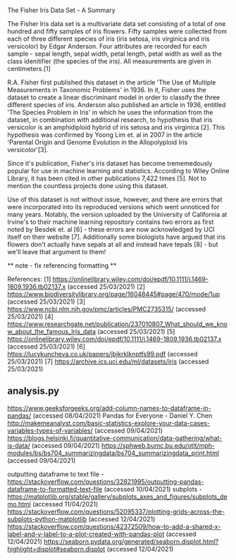 The Fisher Iris Data Set - A Summary

The Fisher Iris data set is a multivariate data set consisting of a total of one hundred and fifty samples of iris flowers. Fifty samples were collected from each of three different species of iris (iris setosa, iris virginica and iris versicolor) by Edgar Anderson. Four attributes are recorded for each sample - sepal length, sepal width, petal length, petal width as well as the class idenitifier (the species of the iris). All measurements are given in centimeters.[1]

R.A. Fisher first published this dataset in the article 'The Use of Multiple Measurements in Taxonomic Problems' in 1936. In it, Fisher uses the dataset to create a linear discriminant model in order to classify the three different species of iris. Anderson also published an article in 1936, entitled 'The Species Problem in Iris' in which he uses the information from the dataset, in combination with additional research, to hypothesis that iris versicolor is an amphidiploid hybrid of iris setosa and iris virginica [2]. This hypothesis was confirmed by Yoong Lim et. al in 2007 in the article 'Parental Origin and Genome Evolution in the Allopolyploid Iris versicolor'[3]. 

Since it's publication, Fisher's iris dataset has become trememedously popular for use in machine learning and statistics. According to Wiley Online Library, it has been cited in other publications 7,422 times [5]. Not to mention the countless projects done using this dataset. 

Use of this dataset is not without issue, however, and there are errors that were incorporated into its reproduced versions which went unnoticed for many years. Notably, the version uploaded by the University of California at Irvine's to their machine learning repository contains two errors as first noted by Besdek et. al [6] - these errors are now acknowledged by UCI itself on their website [7]. Additionally some biologists have argued that iris flowers don't actually have sepals at all and instead have tepals [8] - but we'll leave that argument to them!

** note - fix referencing formatting ** 

References:
[1] https://onlinelibrary.wiley.com/doi/epdf/10.1111/j.1469-1809.1936.tb02137.x (accessed 25/03/2021)
[2] https://www.biodiversitylibrary.org/page/16048445#page/470/mode/1up (accessed 25/03/2021)
[3] https://www.ncbi.nlm.nih.gov/pmc/articles/PMC2735315/ (accessed 25/03/2021)
[4] https://www.researchgate.net/publication/237010807_What_should_we_know_about_the_famous_Iris_data (accessed 25/03/2021)
[5] https://onlinelibrary.wiley.com/doi/epdf/10.1111/j.1469-1809.1936.tb02137.x (accessed 25/03/2021)
[6] https://lucykuncheva.co.uk/papers/jbjkrklknptfs99.pdf (accessed 25/03/2021)
[7] https://archive.ics.uci.edu/ml/datasets/iris (accessed 25/03/2021)

## analysis.py ##
https://www.geeksforgeeks.org/add-column-names-to-dataframe-in-pandas/ (accessed 08/04/2021)
Pandas for Everyone - Daniel Y. Chen
http://makemeanalyst.com/basic-statistics-explore-your-data-cases-variables-types-of-variables/ (accessed 09/04/2021)
https://blogs.helsinki.fi/quantitative-communication/data-gathering/what-is-data/ (accessed 09/04/2021)
https://sphweb.bumc.bu.edu/otlt/mph-modules/bs/bs704_summarizingdata/bs704_summarizingdata_print.html (accessed 09/04/2021)

outputting dataframe to text file - https://stackoverflow.com/questions/32821995/outputting-pandas-dataframe-to-formatted-text-file 
(accessed 10/04/2021)
subplots - https://matplotlib.org/stable/gallery/subplots_axes_and_figures/subplots_demo.html (accessed 11/04/2021)
https://stackoverflow.com/questions/52095337/plotting-grids-across-the-subplots-python-matplotlib (accessed 12/04/2021)
https://stackoverflow.com/questions/42372509/how-to-add-a-shared-x-label-and-y-label-to-a-plot-created-with-pandas-plot (accessed 12/04/2021)
https://seaborn.pydata.org/generated/seaborn.displot.html?highlight=displot#seaborn.displot (accessed 12/04/2021)